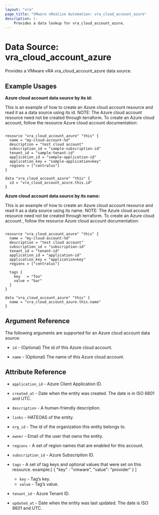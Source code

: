 ```yaml
---
layout: "vra"
page_title: "VMware vRealize Automation: vra_cloud_account_azure"
description: |-
    Provides a data lookup for vra_cloud_account_azure.
---
```


# Data Source: vra\_cloud\_account\_azure

Provides a VMware vRA vra_cloud_account_azure data source.

## Example Usages

**Azure cloud account data source by its id:**

This is an example of how to create an Azure cloud account resource and read it as a data source using its id.
NOTE: The Azure cloud account resource need not be created through terraform.
To create an Azure cloud account, follow the resource Azure cloud account documentation:

```hcl

resource "vra_cloud_account_azure" "this" {
  name = "my-cloud-account-%d"
  description = "test cloud account"
  subscription_id = "sample-subscription-id"
  tenant_id = "sample-tenant-id"
  application_id = "sample-application-id"
  application_key = "sample-application=key"
  regions = ["centralus"]
}

data "vra_cloud_account_azure" "this" {
  id = "vra_cloud_account_azure.this.id"
}

```

**Azure cloud account data source by its name:**

This is an example of how to create an Azure cloud account resource and read it as a data source using its name.
NOTE: The Azure cloud account resource need not be created through terraform.
To create an Azure cloud account , follow the resource Azure cloud account documentation:

```hcl

resource "vra_cloud_account_azure" "this" {
  name = "my-cloud-account-%d"
  description = "test cloud account"
  subscription_id = "subscription-id"
  tenant_id = "tenant-id"
  application_id = "application-id"
  application_key = "application=key"
  regions = ["centralus"]

  tags {
    key   = "foo"
    value = "bar"
  }
}

data "vra_cloud_account_azure" "this" {
  name = "vra_cloud_account_azure.this.name"
}

```



## Argument Reference

The following arguments are supported for an Azure cloud account data source:

* `id` - (Optional) The id of this Azure cloud account.

* `name` - (Optional) The name of this Azure cloud account.

## Attribute Reference

* `application_id` - Azure Client Application ID.

* `created_at` - Date when the entity was created. The date is in ISO 6801 and UTC.

* `description` - A human-friendly description.

* `links` - HATEOAS of the entity.

* `org_id` - The id of the organization this entity belongs to.

* `owner` - Email of the user that owns the entity.

* `regions` - A set of region names that are enabled for this account.

* `subscription_id` - Azure Subscription ID.

* `tags` - A set of tag keys and optional values that were set on this resource.
example:[ { "key" : "vmware", "value": "provider" } ]
  * `key` - Tag’s key.
  * `value` - Tag’s value.

* `tenant_id` - Azure Tenant ID.

* `updated_at` - Date when the entity was last updated. The date is ISO 8601 and UTC.